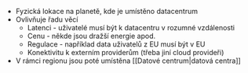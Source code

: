 - Fyzická lokace na planetě, kde je umístěno datacentrum
- Ovlivňuje řadu věcí
	- Latenci - uživatelé musí být k datacentru v rozumné vzdálenosti
	- Cenu - někde jsou dražší energie apod.
	- Regulace - například data uživatelů z EU musí být v EU
	- Konektivitu k externím providerům (třeba jiní cloud provideři)
- V rámci regionu jsou poté umístěna [[Datové centrum|datová centra]]